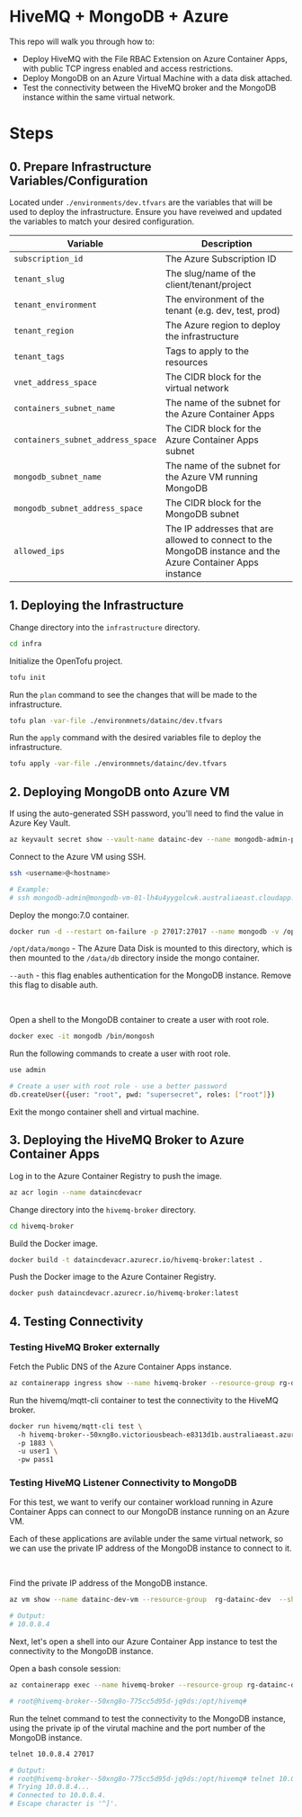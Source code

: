 # HiveMQ + MongoDB + Azure

This repo will walk you through how to:

- Deploy HiveMQ with the File RBAC Extension on Azure Container Apps, with public TCP ingress enabled and access restrictions.
- Deploy MongoDB on an Azure Virtual Machine with a data disk attached.
- Test the connectivity between the HiveMQ broker and the MongoDB instance within the same virtual network.

# Steps

## 0. Prepare Infrastructure Variables/Configuration

Located under `./environments/dev.tfvars` are the variables that will be used to deploy the infrastructure. Ensure you have reveiwed and updated the variables to match your desired configuration.

| Variable | Description |
| --- | --- |
| `subscription_id` | The Azure Subscription ID |
| `tenant_slug` | The slug/name of the client/tenant/project |
| `tenant_environment` | The environment of the tenant (e.g. dev, test, prod) |
| `tenant_region` | The Azure region to deploy the infrastructure |
| `tenant_tags` | Tags to apply to the resources |
| `vnet_address_space` | The CIDR block for the virtual network |
| `containers_subnet_name` | The name of the subnet for the Azure Container Apps |
| `containers_subnet_address_space` | The CIDR block for the Azure Container Apps subnet |
| `mongodb_subnet_name` | The name of the subnet for the Azure VM running MongoDB |
| `mongodb_subnet_address_space` | The CIDR block for the MongoDB subnet |
| `allowed_ips` | The IP addresses that are allowed to connect to the MongoDB instance and the Azure Container Apps instance |

## 1. Deploying the Infrastructure

Change directory into the `infrastructure` directory.

```bash
cd infra
```

Initialize the OpenTofu project.

```bash
tofu init
```

Run the `plan` command to see the changes that will be made to the infrastructure.

```bash
tofu plan -var-file ./environmnets/datainc/dev.tfvars
```

Run the `apply` command with the desired variables file to deploy the infrastructure.

```bash
tofu apply -var-file ./environmnets/datainc/dev.tfvars
```

## 2. Deploying MongoDB onto Azure VM

If using the auto-generated SSH password, you'll need to find the value in Azure Key Vault.

```bash
az keyvault secret show --vault-name datainc-dev --name mongodb-admin-password --query value --output tsv
```

Connect to the Azure VM using SSH.

```bash
ssh <username>@<hostname>

# Example:
# ssh mongodb-admin@mongodb-vm-01-lh4u4yygolcwk.australiaeast.cloudapp.azure.com
```

Deploy the mongo:7.0 container.

```bash
docker run -d --restart on-failure -p 27017:27017 --name mongodb -v /opt/data/mongo:/data/db mongo:7.0 --auth 
```

`/opt/data/mongo` - The Azure Data Disk is mounted to this directory, which is then mounted to the `/data/db` directory inside the mongo container.

`--auth` - this flag enables authentication for the MongoDB instance. Remove this flag to disable auth.

<br>

Open a shell to the MongoDB container to create a user with root role.

```bash
docker exec -it mongodb /bin/mongosh
```

Run the following commands to create a user with root role.
```bash
use admin

# Create a user with root role - use a better password
db.createUser({user: "root", pwd: "supersecret", roles: ["root"]})
```

Exit the mongo container shell and virtual machine. 


## 3. Deploying the HiveMQ Broker to Azure Container Apps

Log in to the Azure Container Registry to push the image.

```bash
az acr login --name dataincdevacr
```

Change directory into the `hivemq-broker` directory.

```bash
cd hivemq-broker
```

Build the Docker image.

```bash
docker build -t dataincdevacr.azurecr.io/hivemq-broker:latest .
```

Push the Docker image to the Azure Container Registry.

```bash
docker push dataincdevacr.azurecr.io/hivemq-broker:latest
```

## 4. Testing Connectivity


### Testing HiveMQ Broker externally

Fetch the Public DNS of the Azure Container Apps instance.

```bash
az containerapp ingress show --name hivemq-broker --resource-group rg-datainc-dev --output json | jq -r '.fqdn'
```

Run the hivemq/mqtt-cli container to test the connectivity to the HiveMQ broker.

```bash
docker run hivemq/mqtt-cli test \ 
  -h hivemq-broker--50xng8o.victoriousbeach-e8313d1b.australiaeast.azurecontainerapps.io \ 
  -p 1883 \ 
  -u user1 \ 
  -pw pass1
```

### Testing HiveMQ Listener Connectivity to MongoDB

For this test, we want to verify our container workload running in Azure Container Apps can connect to our MongoDB instance running on an Azure VM. 

Each of these applications are avilable under the same virtual network, so we can use the private IP address of the MongoDB instance to connect to it.

<br>

Find the private IP address of the MongoDB instance.

```bash
az vm show --name datainc-dev-vm --resource-group  rg-datainc-dev  --show-details --query privateIps --output tsv

# Output:
# 10.0.8.4
```

Next, let's open a shell into our Azure Container App instance to test the connectivity to the MongoDB instance.

Open a bash console session:

```bash
az containerapp exec --name hivemq-broker --resource-group rg-datainc-dev --command /bin/bash

# root@hivemq-broker--50xng8o-775cc5d95d-jq9ds:/opt/hivemq# 
```

Run the telnet command to test the connectivity to the MongoDB instance, using the private ip of the virutal machine and the port number of the MongoDB instance.

```bash
telnet 10.0.8.4 27017

# Output:
# root@hivemq-broker--50xng8o-775cc5d95d-jq9ds:/opt/hivemq# telnet 10.0.8.4 27017
# Trying 10.0.8.4...
# Connected to 10.0.8.4.
# Escape character is '^]'.
```
